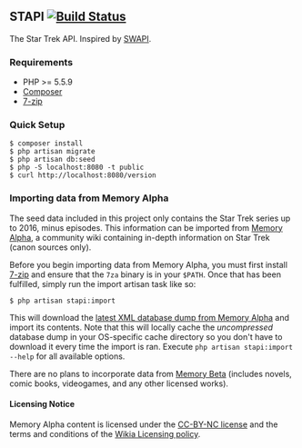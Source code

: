 ## STAPI [![Build Status](https://travis-ci.org/aknackd/stapi.svg?branch=master)](https://travis-ci.org/aknackd/stapi)

The Star Trek API. Inspired by [SWAPI](https://swapi.co/).

### Requirements

* PHP >= 5.5.9
* [Composer](https://getcomposer.org)
* [7-zip](http://www.7-zip.org)

### Quick Setup

```
$ composer install
$ php artisan migrate
$ php artisan db:seed
$ php -S localhost:8080 -t public
$ curl http://localhost:8080/version
```

### Importing data from Memory Alpha

The seed data included in this project only contains the Star Trek series up to 2016, minus episodes. This information can be imported from [Memory Alpha](http://memory-alpha.wikia.com/wiki/Portal:Main), a community wiki containing in-depth information on Star Trek (canon sources only).

Before you begin importing data from Memory Alpha, you must first install [7-zip](http://www.7-zip.org) and ensure that the `7za` binary is in your `$PATH`. Once that has been fulfilled, simply run the import artisan task like so:

```
$ php artisan stapi:import
```

This will download the [latest XML database dump from Memory Alpha](http://memory-alpha.wikia.com/wiki/Memory_Alpha:Database_download) and import its contents. Note that this will locally cache the _uncompressed_ database dump in your OS-specific cache directory so you don't have to download it every time the import is ran. Execute `php artisan stapi:import --help` for all available options.

There are no plans to incorporate data from [Memory Beta](http://memory-beta.wikia.com/wiki/Main_Page) (includes novels, comic books, videogames, and any other licensed works).


#### Licensing Notice

Memory Alpha content is licensed under the [CC-BY-NC license](http://memory-alpha.wikia.com/wiki/Memory_Alpha:Creative_Commons_License) and the terms and conditions of the [Wikia Licensing policy](http://www.wikia.com/Licensing).